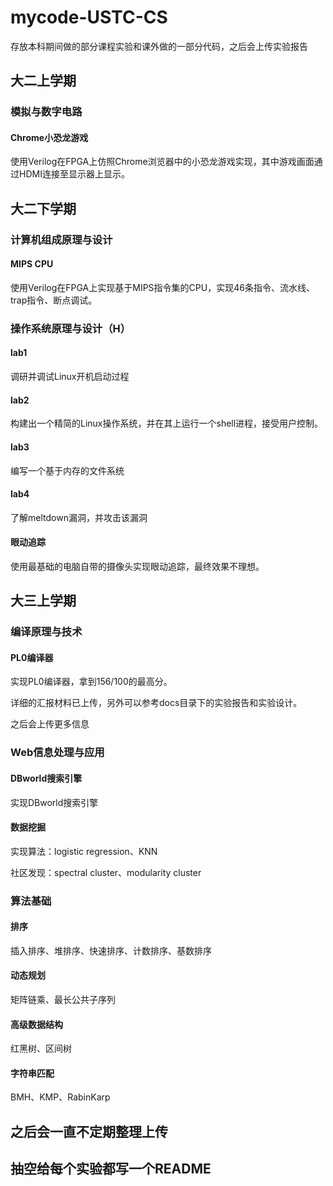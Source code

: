 # mycode-USTC-CS
存放本科期间做的部分课程实验和课外做的一部分代码，之后会上传实验报告



## 大二上学期
### 模拟与数字电路
#### Chrome小恐龙游戏
使用Verilog在FPGA上仿照Chrome浏览器中的小恐龙游戏实现，其中游戏画面通过HDMI连接至显示器上显示。



## 大二下学期
### 计算机组成原理与设计
#### MIPS CPU
使用Verilog在FPGA上实现基于MIPS指令集的CPU，实现46条指令、流水线、trap指令、断点调试。



### 操作系统原理与设计（H）

#### lab1

调研并调试Linux开机启动过程

#### lab2

构建出一个精简的Linux操作系统，并在其上运行一个shell进程，接受用户控制。

#### lab3

编写一个基于内存的文件系统

#### lab4

了解meltdown漏洞，并攻击该漏洞

#### 眼动追踪
使用最基础的电脑自带的摄像头实现眼动追踪，最终效果不理想。



## 大三上学期
### 编译原理与技术
#### PL0编译器

实现PL0编译器，拿到156/100的最高分。

详细的汇报材料已上传，另外可以参考docs目录下的实验报告和实验设计。

之后会上传更多信息



### Web信息处理与应用
#### DBworld搜索引擎

实现DBworld搜索引擎

#### 数据挖掘
实现算法：logistic regression、KNN

社区发现：spectral cluster、modularity cluster



### 算法基础
#### 排序
插入排序、堆排序、快速排序、计数排序、基数排序

#### 动态规划
矩阵链乘、最长公共子序列

#### 高级数据结构
红黑树、区间树

#### 字符串匹配
BMH、KMP、RabinKarp



## 之后会一直不定期整理上传
## 抽空给每个实验都写一个README
